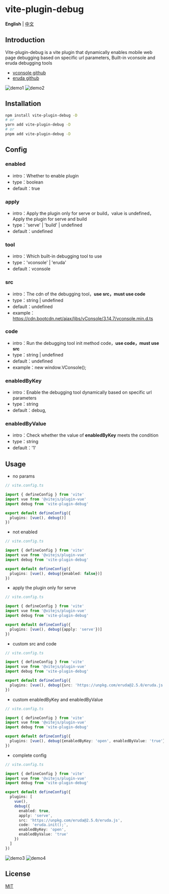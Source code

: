 # vite-plugin-debug
**English** | [中文](./README.zh-CN.md)
## Introduction
Vite-plugin-debug is a vite plugin that dynamically enables mobile web page debugging based on specific url parameters, Built-in vconsole and eruda debugging tools
+ [vconsole github](https://github.com/Tencent/vConsole)
+ [eruda github](https://github.com/liriliri/eruda)

![demo1](./public/1.png) ![demo2](./public/2.png)

## Installation
```bash
npm install vite-plugin-debug -D
# or
yarn add vite-plugin-debug -D
# or
pnpm add vite-plugin-debug -D
```
## Config
### enabled
+ intro：Whether to enable plugin
+ type：boolean
+ default：true
### apply
+ intro：Apply the plugin only for serve or build，value is undefined，Apply the plugin for serve and build
+ type：'serve' | 'build' | undefined
+ default：undefined
### tool
+ intro：Which built-in debugging tool to use
+ type：'vconsole' | 'eruda'
+ default：vconsole
### src
+ intro：The cdn of the debugging tool，**use src，must use code**
+ type：string | undefined
+ default：undefined
+ example：https://cdn.bootcdn.net/ajax/libs/vConsole/3.14.7/vconsole.min.d.ts
### code
+ intro：Run the debugging tool init method code，**use code，must use src**
+ type：string | undefined
+ default：undefined
+ example：new window.VConsole();
### enabledByKey
+ intro：Enable the debugging tool dynamically based on specific url parameters
+ type：string
+ default：debug,
### enabledByValue
+ intro：Check whether the value of **enabledByKey** meets the condition
+ type：string
+ default：'1'
## Usage
+ no params
```ts
// vite.config.ts

import { defineConfig } from 'vite'
import vue from '@vitejs/plugin-vue'
import debug from 'vite-plugin-debug'

export default defineConfig({
  plugins: [vue(), debug()]
})
```
+ not enabled
```ts
// vite.config.ts

import { defineConfig } from 'vite'
import vue from '@vitejs/plugin-vue'
import debug from 'vite-plugin-debug'

export default defineConfig({
  plugins: [vue(), debug({enabled: false})]
})
```
+ apply the plugin only for serve
```ts
// vite.config.ts

import { defineConfig } from 'vite'
import vue from '@vitejs/plugin-vue'
import debug from 'vite-plugin-debug'

export default defineConfig({
  plugins: [vue(), debug({apply: 'serve'})]
})
```
+ custom src and code
```ts
// vite.config.ts

import { defineConfig } from 'vite'
import vue from '@vitejs/plugin-vue'
import debug from 'vite-plugin-debug'

export default defineConfig({
  plugins: [vue(), debug({src: 'https://unpkg.com/eruda@2.5.0/eruda.js', code: 'eruda.init();'})]
})
```
+ custom enabledByKey and enabledByValue
```ts
// vite.config.ts

import { defineConfig } from 'vite'
import vue from '@vitejs/plugin-vue'
import debug from 'vite-plugin-debug'

export default defineConfig({
  plugins: [vue(), debug({enabledByKey: 'open', enabledByValue: 'true'})]
})
```
+ complete config
```ts
// vite.config.ts

import { defineConfig } from 'vite'
import vue from '@vitejs/plugin-vue'
import debug from 'vite-plugin-debug'

export default defineConfig({
  plugins: [
    vue(),
    debug({
      enabled: true,
      apply: 'serve',
      src: 'https://unpkg.com/eruda@2.5.0/eruda.js',
      code: 'eruda.init();',
      enabledByKey: 'open',
      enabledByValue: 'true'
    })
  ]
})
```

![demo3](./public/3.png) ![demo4](./public/4.png)

## License
[MIT](LICENSE)